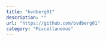 ```yaml
---
title: "bvdberg01"
description: ""
url: "https://github.com/bvdberg01"
category: "Miscellaneous"
---
```

